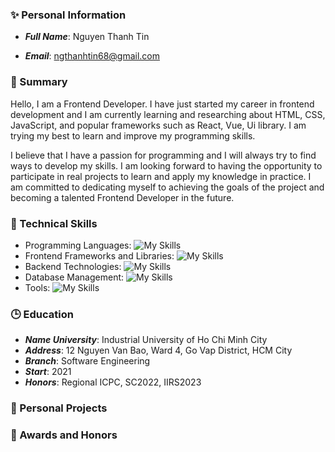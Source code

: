 ### :sparkles: Personal Information 

- ***Full Name***: Nguyen Thanh Tin

- ***Email***: ngthanhtin68@gmail.com

<!-- Giới thiệu -->
### :triumph: Summary 
Hello, I am a Frontend Developer. I have just started my career in frontend development and I am currently learning and researching about HTML, CSS, JavaScript, and popular frameworks such as React, Vue, Ui library. I am trying my best to learn and improve my programming skills.

I believe that I have a passion for programming and I will always try to find ways to develop my skills. I am looking forward to having the opportunity to participate in real projects to learn and apply my knowledge in practice. I am committed to dedicating myself to achieving the goals of the project and becoming a talented Frontend Developer in the future.

<!-- các kỹ năng -->
### :seedling: Technical Skills
- Programming Languages: ![My Skills](https://skillicons.dev/icons?i=js,ts)
- Frontend Frameworks and Libraries: ![My Skills](https://skillicons.dev/icons?i=react,nextjs,vue,redux,sass,bootstrap,styledcomponents)
- Backend Technologies: ![My Skills](https://skillicons.dev/icons?i=nodejs)
- Database Management: ![My Skills](https://skillicons.dev/icons?i=mongodb,mysql)
- Tools: ![My Skills](https://skillicons.dev/icons?i=vscode,github,git,postman,docker,figma)

<!-- Học -->
### :clock3: Education

- ***Name University***: Industrial University of Ho Chi Minh City
- ***Address***: 12 Nguyen Van Bao, Ward 4, Go Vap District, HCM City
- ***Branch***: Software Engineering
- ***Start***: 2021
- ***Honors***: Regional ICPC, SC2022, IIRS2023

<!-- Dự án cá nhân -->
### :open_hands: Personal Projects

<!-- Thành tích -->
### :blue_book: Awards and Honors

